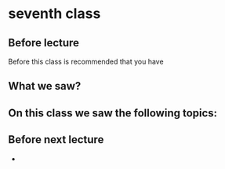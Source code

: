 # seventh class
## Before lecture
Before this class is recommended that you have

## What we saw?
On this class we saw the following topics:
-

## Before next lecture
- 
